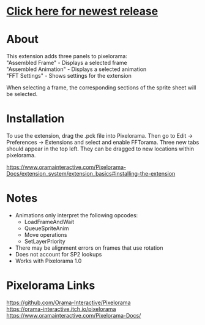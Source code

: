 # [Click here for newest release](https://github.com/mrgudenheim/FFTorama/releases)

# About
This extension adds three panels to pixelorama:  
"Assembled Frame" - Displays a selected frame  
"Assembled Animation" - Displays a selected animation  
"FFT Settings" - Shows settings for the extension  

When selecting a frame, the corresponding sections of the sprite sheet will be selected.

# Installation
To use the extension, drag the .pck file into Pixelorama. Then go to Edit -> Preferences -> Extensions and select and enable FFTorama.
Three new tabs should appear in the top left. They can be dragged to new locations within pixelorama.

https://www.oramainteractive.com/Pixelorama-Docs/extension_system/extension_basics#installing-the-extension

# Notes
- Animations only interpret the following opcodes:
    - LoadFrameAndWait
    - QueueSpriteAnim
    - Move operations
    - SetLayerPriority
- There may be alignment errors on frames that use rotation
- Does not account for SP2 lookups
- Works with Pixelorama 1.0

# Pixelorama Links
https://github.com/Orama-Interactive/Pixelorama  
https://orama-interactive.itch.io/pixelorama  
https://www.oramainteractive.com/Pixelorama-Docs/